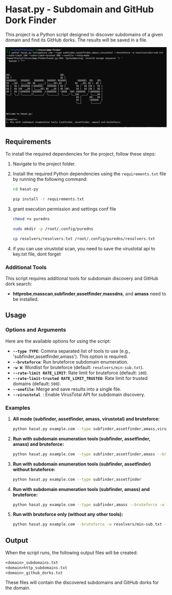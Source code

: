 # Hasat.py - Subdomain and GitHub Dork Finder

This project is a Python script designed to discover subdomains of a given domain and find its GitHub dorks. The results will be saved in a file.

![PMPFinder Screenshot](./images/pmp-photo.png)

## Requirements

To install the required dependencies for the project, follow these steps:

1. Navigate to the project folder.
2. Install the required Python dependencies using the `requirements.txt` file by running the following command:

   ```bash
   cd hasat-py
   ```
   ```bash
   pip install -r requirements.txt
   ```

3. grant execution permission and settings conf file
   
   ```bash
   chmod +x puredns
   ```
   ```bash
   sudo mkdir -p /root/.config/puredns
   ```
   ```bash
   cp resolvers/resolvers.txt /root/.config/puredns/resolvers.txt
   ```
4. if you can use virustotal scan, you need to save the virustotal api to key.txt file, dont forget


### Additional Tools

This script requires additional tools for subdomain discovery and GitHub dork search:

- **httprobe**,**masscan**,**subfinder**,**assetfinder**,**massdns**, and **amass** need to be installed.

## Usage

### Options and Arguments

Here are the available options for using the script:

- **`--type TYPE`**: Comma separated list of tools to use (e.g., 'subfinder,assetfinder,amass'). This option is required.
- **`--bruteforce`**: Run bruteforce subdomain enumeration.
- **`-w W`**: Wordlist for bruteforce (default: `resolvers/min-sub.txt`).
- **`--rate-limit RATE_LIMIT`**: Rate limit for bruteforce (default: `100`).
- **`--rate-limit-trusted RATE_LIMIT_TRUSTED`**: Rate limit for trusted domains (default: `500`).
- **`--onefile`**: Merge and save results into a single file.
- **`--virustotal `**: Enable VirusTotal API for subdomain discovery.

### Examples


1. **All mode (subfinder, assetfinder, amass, virustotal) and bruteforce:**

   ```bash
   python hasat.py example.com --type subfinder,assetfinder,amass,virustotal,gitdork --bruteforce -w resolvers/min-sub.txt --rate-limit 100 --rate-limit-trusted 500 --onefile
   ```

1. **Run with subdomain enumeration tools (subfinder, assetfinder, amass) and bruteforce:**

   ```bash
   python hasat.py example.com --type subfinder,assetfinder,amass --bruteforce -w resolvers/min-sub.txt --rate-limit 100 --rate-limit-trusted 500 --onefile
   ```

2. **Run with subdomain enumeration tools (subfinder, assetfinder) without bruteforce:**

   ```bash
   python hasat.py example.com --type subfinder,assetfinder
   ```

3. **Run with subdomain enumeration tools (subfinder, amass) and bruteforce:**

   ```bash
   python hasat.py example.com --type subfinder,amass --bruteforce -w resolvers/min-sub.txt --rate-limit 100 --rate-limit-trusted 500
   ```

4. **Run with bruteforce only (without any other tools):**

   ```bash
   python hasat.py example.com --bruteforce -w resolvers/min-sub.txt --rate-limit 100 --rate-limit-trusted 500
   ```

## Output

When the script runs, the following output files will be created:

```
<domain>_subdomains.txt
<domain>http_subdomains.txt
<domain>_github_dorks.txt
```

These files will contain the discovered subdomains and GitHub dorks for the domain.
